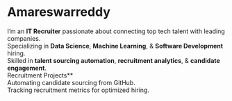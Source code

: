 # Amareswarreddy
I’m an **IT Recruiter** passionate about connecting top tech talent with leading companies.  
Specializing in **Data Science**, **Machine Learning**, &amp; **Software Development** hiring.   
Skilled in **talent sourcing automation**, **recruitment analytics**, &amp; **candidate engagement**.  
Recruitment Projects**  
Automating candidate sourcing from GitHub.  
Tracking recruitment metrics for optimized hiring.  
